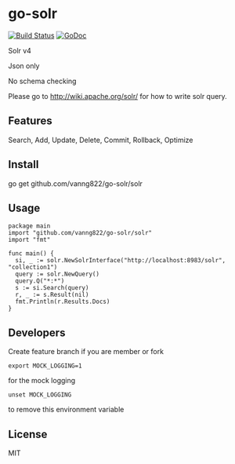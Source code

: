 go-solr
=======


[![Build Status](https://travis-ci.org/vanng822/go-solr.svg?branch=master)](https://travis-ci.org/vanng822/go-solr)
[![GoDoc](https://godoc.org/github.com/vanng822/go-solr/solr?status.svg)](https://godoc.org/github.com/vanng822/go-solr/solr)

Solr v4

Json only

No schema checking

Please go to http://wiki.apache.org/solr/ for how to write solr query.

## Features

Search, Add, Update, Delete, Commit, Rollback, Optimize


## Install

go get github.com/vanng822/go-solr/solr

## Usage

    package main
    import "github.com/vanng822/go-solr/solr"
    import "fmt"
  
    func main() {
      si, _ := solr.NewSolrInterface("http://localhost:8983/solr", "collection1")
      query := solr.NewQuery()
      query.Q("*:*")
      s := si.Search(query)
      r, _ := s.Result(nil)
      fmt.Println(r.Results.Docs)
    }
    
## Developers

Create feature branch if you are member or fork


	export MOCK_LOGGING=1

for the mock logging

	unset MOCK_LOGGING

to remove this environment variable
	
## License
MIT
